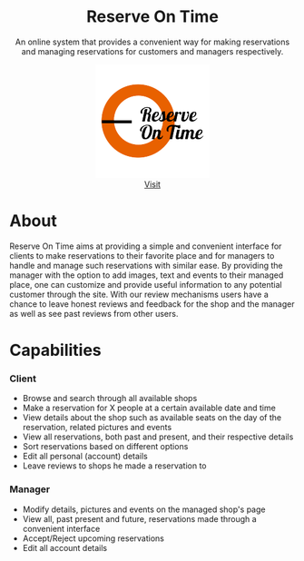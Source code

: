 <div align="center">
    <h1>Reserve On Time</h1>
    <p>An online system that provides a convenient way for making reservations and managing reservations for customers and managers respectively.</p>
    <img alt="Reserve On Time" src="/images/logo-tp.png">
    <br>
    <a align="center" href="www.reserveontime.com">Visit</a>
</div>

# About
Reserve On Time aims at providing a simple and convenient interface for clients to make reservations to their favorite place and for managers to handle and manage such reservations with similar ease. By providing the manager with the option to add images, text and events to their managed place, one can customize and provide useful information to any potential customer through the site. With our review mechanisms users have a chance to leave honest reviews and feedback for the shop and the manager as well as see past reviews from other users.

# Capabilities
### Client
- Browse and search through all available shops
- Make a reservation for X people at a certain available date and time
- View details about the shop such as available seats on the day of the reservation, related pictures and events
- View all reservations, both past and present, and their respective details
- Sort reservations based on different options
- Edit all personal (account) details
- Leave reviews to shops he made a reservation to

### Manager
- Modify details, pictures and events on the managed shop's page
- View all, past present and future, reservations made through a convenient interface
- Accept/Reject upcoming reservations
- Edit all account details
